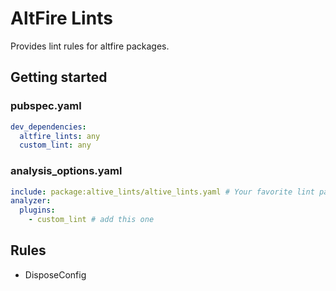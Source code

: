 # AltFire Lints

Provides lint rules for altfire packages.

## Getting started

### pubspec.yaml

```yaml
dev_dependencies:
  altfire_lints: any
  custom_lint: any
```

### analysis_options.yaml

```yaml
include: package:altive_lints/altive_lints.yaml # Your favorite lint package
analyzer:
  plugins:
    - custom_lint # add this one
```

## Rules

- DisposeConfig
